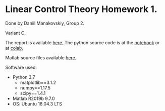 # Linear Control Theory Homework 1.

Done by Daniil Manakovskiy, Group 2. 

Variant C.

The report is available [here.](HomeWork1_Report.pdf)
The python source code is at the [notebook](Assignment_1.ipynb) or 
at [colab.](https://colab.research.google.com/drive/1aQvNlODPcrpeNu4bRBMgShPrOlQUf2JU)

Matlab source files available [here.](ReportSrc/matlab_files)

Software used:
* Python 3.7
    * matplotlib==3.1.2
    * numpy==1.17.5
    * scipy==1.4.1
* Matlab R2019b 9.7.0
* OS: Ubuntu 18.04.3 LTS
